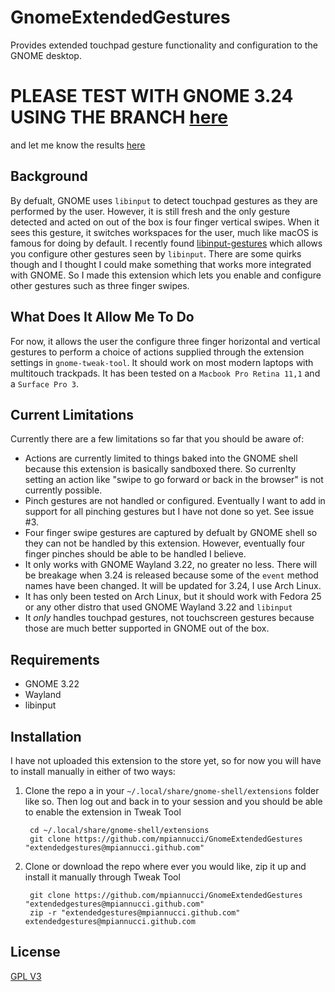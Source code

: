 # GnomeExtendedGestures

Provides extended touchpad gesture functionality and configuration to the GNOME desktop.

# PLEASE TEST WITH GNOME 3.24 USING THE BRANCH [here](https://github.com/mpiannucci/GnomeExtendedGestures/tree/shell_3.24)

and let me know the results [here](https://github.com/mpiannucci/GnomeExtendedGestures/issues/8)

## Background

By defualt, GNOME uses `libinput` to detect touchpad gestures as they are performed by the user. However, it is still fresh and the only gesture detected and acted on out of the box is four finger vertical swipes. When it sees this gesture, it switches workspaces for the user, much like macOS is famous for doing by default. I recently found [libinput-gestures](https://github.com/bulletmark/libinput-gestures) which allows you configure other gestures seen by `libinput`. There are some quirks though and I thought I could make something that works more integrated with GNOME. So I made this extension which lets you enable and configure other gestures such as three finger swipes. 

## What Does It Allow Me To Do

For now, it allows the user the configure three finger horizontal and vertical gestures to perform a choice of actions supplied through the extension settings in `gnome-tweak-tool`. It should work on most modern laptops with multitouch trackpads. It has been tested on a `Macbook Pro Retina 11,1` and a `Surface Pro 3`.

## Current Limitations

Currently there are a few limitations so far that you should be aware of: 

* Actions are currently limited to things baked into the GNOME shell because this extension is basically sandboxed there. So currenlty setting an action like "swipe to go forward or back in the browser" is not currently possible. 
* Pinch gestures are not handled or configured. Eventually I want to add in support for all pinching gestures but I have not done so yet. See issue #3.
* Four finger swipe gestures are captured by defualt by GNOME shell so they can not be handled by this extension. However, eventually four finger pinches should be able to be handled I believe. 
* It only works with GNOME Wayland 3.22, no greater no less. There will be breakage when 3.24 is released because some of the `event` method names have been changed. It will be updated for 3.24, I use Arch Linux.
* It has only been tested on Arch Linux, but it should work with Fedora 25 or any other distro that used GNOME Wayland 3.22 and `libinput`
* It *only* handles touchpad gestures, not touchscreen gestures because those are much better supported in GNOME out of the box.

## Requirements

* GNOME 3.22
* Wayland
* libinput

## Installation

I have not uploaded this extension to the store yet, so for now you will have to install manually in either of two ways:

1. Clone the repo a in your `~/.local/share/gnome-shell/extensions` folder like so. Then log out and back in to your session and you should be able to enable the extension in Tweak Tool

        cd ~/.local/share/gnome-shell/extensions
        git clone https://github.com/mpiannucci/GnomeExtendedGestures "extendedgestures@mpiannucci.github.com"

2. Clone or download the repo where ever you would like, zip it up and install it manually through Tweak Tool

        git clone https://github.com/mpiannucci/GnomeExtendedGestures "extendedgestures@mpiannucci.github.com"
        zip -r "extendedgestures@mpiannucci.github.com" extendedgestures@mpiannucci.github.com

## License

[GPL V3](LICENSE)
